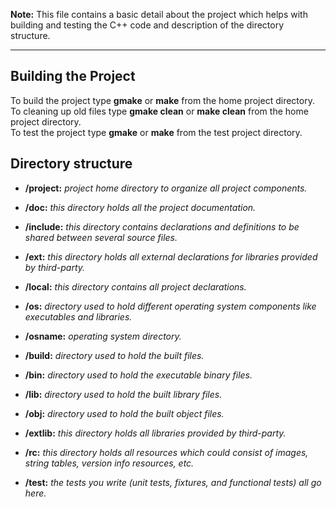 __Note:__ This file contains a basic detail about the project which helps with building and testing the C++ code and description of the directory structure.

---

Building the Project
--------------------

To build the project type __gmake__ or __make__ from the home project directory.  
To cleaning up old files type __gmake clean__ or __make clean__ from the home project directory.  
To test the project type __gmake__ or __make__ from the test project directory.

Directory structure
-------------------

- __/project:__ *project home directory to organize all project components.*

- __/doc:__ *this directory holds all the project documentation.*

- __/include:__ *this directory contains declarations and definitions to be shared between several source files.*

- __/ext:__ *this directory holds all external declarations for libraries provided by third-party.*

- __/local:__ *this directory contains all project declarations.*

- __/os:__ *directory used to hold different operating system components like executables and libraries.*

- __/osname:__ *operating system directory.*

- __/build:__ *directory used to hold the built files.*

- __/bin:__ *directory used to hold the executable binary files.*

- __/lib:__ *directory used to hold the built library files.*

- __/obj:__ *directory used to hold the built object files.*

- __/extlib:__ *this directory holds all libraries provided by third-party.*

- __/rc:__ *this directory holds all resources which could consist of images, string tables, version info resources, etc.*

- __/test:__ *the tests you write (unit tests, fixtures, and functional tests) all go here.*